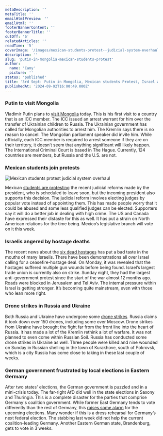 ```yaml
---
metaDescription: ''
metaTitle: ''
emailHtmlPreview: ''
emailHtml: ''
footerBannerContent: ''
footerBannerTitle: ''
cutOff: '6'
relatedArticles: ''
readTime: '5'
coverImage: '/images/mexican-students-protest--judicial-system-overhaul--something-with-the-arbitrary-appointment-of-judges-a-A2Mj.webp'
description: ''
slug: 'putin-in-mongolia-mexican-students-protest'
author:
  name: 'Camy'
  picture: ''
status: 'published'
title: '3rd Sept: Putin in Mongolia, Mexican students Protest, Israel angry'
publishedAt: '2024-09-02T16:00:49.000Z'
---
```


### Putin to visit Mongolia

Vladimir Putin plans to [visit Mongolia](https://www.politico.eu/article/vladimir-putin-russia-mongolia-icc-war-crimes-arrest-warrant/) today. This is his first visit to a country that is an ICC member. The ICC issued an arrest warrant for him over the transfer of Ukrainian children to Russia. The Ukrainian government has called for Mongolian authorities to arrest him. The Kremlin says there is no reason to cancel. The Mongolian parliament speaker did invite him. While officially, each ICC member is required to arrest someone if they are on their territory, it doesn’t seem that anything significant will likely happen. The International Criminal Court is based in The Hague. Currently, 124 countries are members, but Russia and the U.S. are not.

### Mexican students join protests

![Mexican students protest judicial system overhaul](/images/mexican-students-protest--judicial-system-overhaul--something-with-the-arbitrary-appointment-of-judges-a-U4ND.webp)

Mexican [students are protesting](https://www.dw.com/en/mexico-students-protest-planned-judicial-overhaul/a-70107162) the recent judicial reforms made by the president, who is scheduled to leave soon, but the incoming president also supports this decision. The judicial reform involves electing judges by popular vote instead of appointing them. This has made people worry that it could be abused and some less qualified judges can be elected. Supporters say it will do a better job in dealing with high crime. The US and Canada have expressed their distaste for this as well. It has put a strain on North American relations for the time being. Mexico’s legislative branch will vote on it this week.

### Israelis angered by hostage deaths

The recent news about the [six dead hostages](www.aljazeera.com/news/2024/9/1/israelis-protest-union-calls-strike-after-six-more-captives-killed-in-gaza) has put a bad taste in the mouths of many Israelis. There have been demonstrations all over Israel calling for a ceasefire-hostage deal. On Monday, it was revealed that the hostages suffered multiple gun wounds before being found. Israel’s largest trade union is currently also on strike. Sunday night, they had the largest anti-government protest since the start of the war almost 12 months ago. Roads were blocked in Jerusalem and Tel Aviv. The internal pressure within Israel is getting stronger. It’s becoming quite mainstream, even with those who lean more right.

### Drone strikes in Russia and Ukraine

Both Russia and Ukraine have undergone some [drone strikes](https://www.npr.org/2024/09/01/g-s1-20509/russia-downed-drones-in-ukrainian-attack). Russia claims it took down over 150 drones, including some over Moscow. Drone strikes from Ukraine have brought the fight far from the front line into the heart of Russia. It has made a lot of the Kremlin rethink a lot of warfare. It was not planned to even come within Russian Soil. Russia has conducted some drone strikes in Ukraine as well. Three people were killed and nine wounded on Sunday in Russian shelling in the town of Kurakhove, south of Pokrovsk, which is a city Russia has come close to taking in these last couple of weeks.

### German government frustrated by local elections in Eastern Germany

After two states' elections, the German government is puzzled and in a mini-crisis today. The far-right AfD did well in the state elections in Saxony and Thuringia. This is a complete disaster for the parties that comprise Germany's coalition government. While former East Germany tends to vote differently than the rest of Germany, this [raises some alarm](https://www.dw.com/en/populist-gains-in-state-elections-jolt-german-government/a-70106153) for the upcoming elections. Many wonder if this is a dress rehearsal for Germany’s next federal election. The stabbing last week did not help the current coalition-leading Germany. Another Eastern German state, Brandenburg, gets to vote in 3 weeks.
